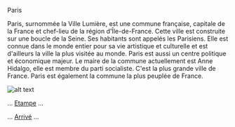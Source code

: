 Paris

Paris, surnommée la Ville Lumière, est une commune française, capitale de la France et chef-lieu de la région d'Île-de-France. 
Cette ville est construite sur une boucle de la Seine. Ses habitants sont appelés les Parisiens. Elle est connue dans le monde entier pour sa vie artistique et culturelle
et est d'ailleurs la ville la plus visitée au monde.
Paris est aussi un centre politique et économique majeur. Le maire de la commune actuellement est Anne Hidalgo, elle est membre du parti socialiste. 
C'est la plus grande ville de France. Paris est également la commune la plus peuplée de France.

![alt text](https://upload.wikimedia.org/wikipedia/commons/thumb/c/c6/Tour_eiffel_paris-eiffel_tower.jpg/800px-Tour_eiffel_paris-eiffel_tower.jpg)

... [Etampe](https://github.com/indiaye18/TP2_Lab/blob/main/jeu-heros-Labyrinthe-Tour-Monde/Etampe.md) ...

... [Arrivé](https://github.com/indiaye18/TP2_Lab/blob/main/jeu-heros-Labyrinthe-Tour-Monde/Arrivee.md) ...

